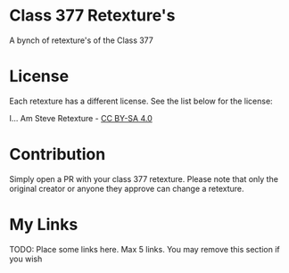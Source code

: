 # Class 377 Retexture's

A bynch of retexture's of the Class 377

# License

Each retexture has a different license. See the list below for the license:

I... Am Steve Retexture - [CC BY-SA 4.0](https://creativecommons.org/licenses/by-sa/4.0)

# Contribution

Simply open a PR with your class 377 retexture. Please note that only the original creator or anyone they approve can change a retexture.

# My Links

TODO: Place some links here. Max 5 links. You may remove this section if you wish